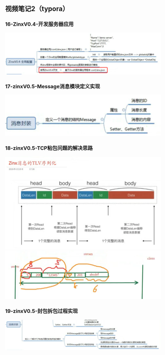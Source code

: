 ## 视频笔记2（typora）

### 16-ZinxV0.4-开发服务器应用

<img src="assets/image-20211121105707196.png" alt="image-20211121105707196" style="zoom:50%;" />

### 17-zinxV0.5-Message消息模块定义实现

<img src="assets/image-20211121114656784.png" alt="image-20211121114656784" style="zoom:50%;" />

### 18-zinxV0.5-TCP粘包问题的解决思路

<img src="assets/image-20211121140125062.png" alt="image-20211121140125062" style="zoom:50%;" />

<img src="assets/image-20211121140657071.png" alt="image-20211121140657071" style="zoom:50%;" />

### 19-zinxV0.5-封包拆包过程实现

<img src="assets/image-20211121141330294.png" alt="image-20211121141330294" style="zoom:50%;" />

